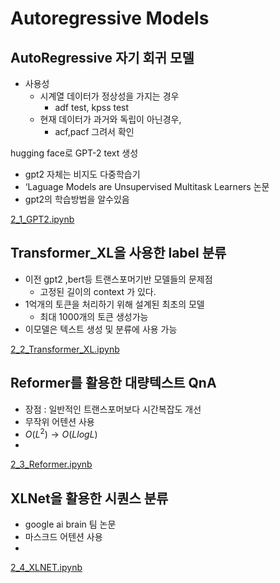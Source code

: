 # Autoregressive Models

## AutoRegressive 자기 회귀 모델

- 사용성
    - 시계열 데이터가 정상성을 가지는 경우
        - adf test, kpss test
    - 현재 데이터가 과거와 독립이 아닌경우,
        - acf,pacf 그려서 확인
        
hugging face로 GPT-2 text 생성

- gpt2 자체는 비지도 다중학습기
- ‘Laguage Models are Unsupervised Multitask Learners 논문
- gpt2의 학습방법을 알수있음

[2_1_GPT2.ipynb](https://github.com/rlarlgnszx/AI_Study/blob/main/Hugging%20Face%20Model/-Autoregressive%20Models/2_1_GPT2.ipynb)

## Transformer_XL을 사용한 label 분류

- 이전 gpt2 ,bert등 트랜스포머기반 모델들의 문제점
    - 고정된 길이의 context 가 있다.
- 1억개의 토큰을 처리하기 위해 설계된 최초의 모델
    - 최대 1000개의 토큰 생성가능
- 이모델은 텍스트 생성 및 분류에 사용 가능

[2_2_Transformer_XL.ipynb](https://github.com/rlarlgnszx/AI_Study/blob/main/Hugging%20Face%20Model/-Autoregressive%20Models/2_2_Transformer_XL.ipynb)

## Reformer를 활용한 대량텍스트 QnA

- 장점 : 일반적인 트랜스포머보다 시간복잡도 개선
- 무작위 어텐션 사용
- $O(L^2) → O(L log L)$
- 

[2_3_Reformer.ipynb](https://github.com/rlarlgnszx/AI_Study/blob/main/Hugging%20Face%20Model/-Autoregressive%20Models/2_3_Reformer.ipynb)

## XLNet을 활용한 시퀀스 분류

- google ai brain 팀 논문
- 마스크드 어텐션 사용
- 

[2_4_XLNET.ipynb](https://github.com/rlarlgnszx/AI_Study/blob/main/Hugging%20Face%20Model/-Autoregressive%20Models/2_4_XLNET.ipynb)